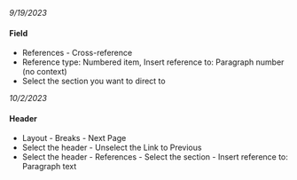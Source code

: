 *9/19/2023*
#### Field
* References - Cross-reference
* Reference type: Numbered item, Insert reference to: Paragraph number (no context)
* Select the section you want to direct to 

*10/2/2023*
#### Header
* Layout - Breaks - Next Page
* Select the header - Unselect the Link to Previous
* Select the header - References - Select the section - Insert reference to: Paragraph text 
